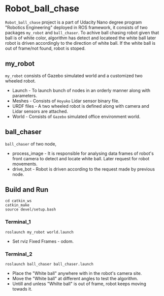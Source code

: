 # Robot_ball_chase 
`Robot_ball_chase` project is a part of Udacity Nano degree program "Robotics Engineering" deployed in ROS framework, it consists of two packages `my_robot` and `ball_chaser`. To achive ball chasing robot given that ball is of white color, algorithm has detect and locateed the white ball later robot is driven accordingly to the direction of white ball. If the white ball is out of frame/not found, robot is stoped. 

## my_robot 
`my_robot` consists of Gazebo simulated world and a customized two wheeled robot.
* Launch - To launch bunch of nodes in an orderly manner along with parameters.
* Meshes - Consists of `Hoyuko` Lidar sensor binary file.
* URDF files - A two wheeled robot is defined along with camera and Lidar sensors are attached.
* World - Consists of `Gazebo` simulated office environment world.

## ball_chaser
`ball_chaser` of two node, 
* process_image - It is responsible for analysing data frames of robot's front camera to detect and locate white ball. Later request for robot movements.
* drive_bot - Robot is driven according to the request made by previous node.

## Build and Run
```
cd catkin_ws
catkin_make
source devel/setup.bash
```
### Terminal_1
```
roslaunch my_robot world.launch
```
- Set rviz Fixed Frames - odom. 

### Terminal_2 
```
roslaunch ball_chaser ball_chaser.launch
```
- Place the "White ball" anywhere with in the robot's camera site.
- Move the "White ball" at different angles to test the algorithm. 
- Untill and unless "Whilte ball" is out of frame, robot keeps moving towads it.
